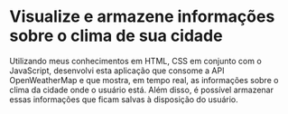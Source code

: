 # Visualize e armazene informações sobre o clima de sua cidade
Utilizando meus conhecimentos em HTML, CSS em conjunto com o JavaScript, desenvolvi esta aplicação que consome a API OpenWeatherMap e que mostra, em tempo real, as informações sobre o clima da cidade onde o usuário está. Além disso, é possível armazenar essas informações que ficam salvas à disposição do usuário.
